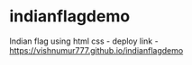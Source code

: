 # indianflagdemo
Indian flag using html css - deploy link - https://vishnumur777.github.io/indianflagdemo
